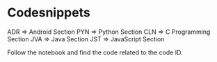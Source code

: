 # Codesnippets

ADR => Android Section
PYN => Python Section
CLN => C Programming Section
JVA => Java Section
JST => JavaScript Section


Follow the notebook and find the code related to the code ID.
